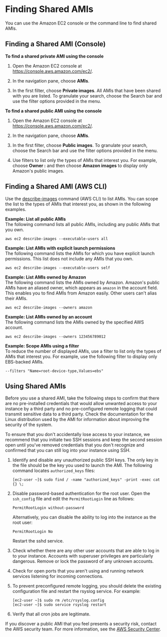 # Finding Shared AMIs<a name="usingsharedamis-finding"></a>

You can use the Amazon EC2 console or the command line to find shared AMIs\. 

## Finding a Shared AMI \(Console\)<a name="usingsharedamis-finding-console"></a>

**To find a shared private AMI using the console**

1. Open the Amazon EC2 console at [https://console\.aws\.amazon\.com/ec2/](https://console.aws.amazon.com/ec2/)\.

1. In the navigation pane, choose **AMIs**\. 

1. In the first filter, choose **Private images**\. All AMIs that have been shared with you are listed\. To granulate your search, choose the Search bar and use the filter options provided in the menu\.

**To find a shared public AMI using the console**

1. Open the Amazon EC2 console at [https://console\.aws\.amazon\.com/ec2/](https://console.aws.amazon.com/ec2/)\.

1. In the navigation pane, choose **AMIs**\.

1. In the first filter, choose **Public images**\. To granulate your search, choose the Search bar and use the filter options provided in the menu\.

1. Use filters to list only the types of AMIs that interest you\. For example, choose **Owner :** and then choose **Amazon images** to display only Amazon's public images\.

## Finding a Shared AMI \(AWS CLI\)<a name="usingsharedamis-finding-cli"></a>

Use the [describe\-images](http://docs.aws.amazon.com/cli/latest/reference/ec2/describe-images.html) command \(AWS CLI\) to list AMIs\. You can scope the list to the types of AMIs that interest you, as shown in the following examples\.

**Example: List all public AMIs**  
The following command lists all public AMIs, including any public AMIs that you own\.

```
aws ec2 describe-images --executable-users all
```

**Example: List AMIs with explicit launch permissions**  
The following command lists the AMIs for which you have explicit launch permissions\. This list does not include any AMIs that you own\.

```
aws ec2 describe-images --executable-users self
```

**Example: List AMIs owned by Amazon**  
The following command lists the AMIs owned by Amazon\. Amazon's public AMIs have an aliased owner, which appears as `amazon` in the account field\. This enables you to find AMIs from Amazon easily\. Other users can't alias their AMIs\.

```
aws ec2 describe-images --owners amazon
```

**Example: List AMIs owned by an account**  
The following command lists the AMIs owned by the specified AWS account\.

```
aws ec2 describe-images --owners 123456789012
```

**Example: Scope AMIs using a filter**  
To reduce the number of displayed AMIs, use a filter to list only the types of AMIs that interest you\. For example, use the following filter to display only EBS\-backed AMIs\.

```
--filters "Name=root-device-type,Values=ebs"
```

## Using Shared AMIs<a name="usingsharedamis-confirm"></a>

Before you use a shared AMI, take the following steps to confirm that there are no pre\-installed credentials that would allow unwanted access to your instance by a third party and no pre\-configured remote logging that could transmit sensitive data to a third party\. Check the documentation for the Linux distribution used by the AMI for information about improving the security of the system\.

To ensure that you don't accidentally lose access to your instance, we recommend that you initiate two SSH sessions and keep the second session open until you've removed credentials that you don't recognize and confirmed that you can still log into your instance using SSH\.

1. Identify and disable any unauthorized public SSH keys\. The only key in the file should be the key you used to launch the AMI\. The following command locates `authorized_keys` files:

   ```
   [ec2-user ~]$ sudo find / -name "authorized_keys" -print -exec cat {} \;
   ```

1. Disable password\-based authentication for the root user\. Open the `ssh_config` file and edit the `PermitRootLogin` line as follows:

   ```
   PermitRootLogin without-password
   ```

   Alternatively, you can disable the ability to log into the instance as the root user:

   ```
   PermitRootLogin No
   ```

   Restart the sshd service\.

1. Check whether there are any other user accounts that are able to log in to your instance\. Accounts with superuser privileges are particularly dangerous\. Remove or lock the password of any unknown accounts\.

1. Check for open ports that you aren't using and running network services listening for incoming connections\.

1. To prevent preconfigured remote logging, you should delete the existing configuration file and restart the rsyslog service\. For example:

   ```
   [ec2-user ~]$ sudo rm /etc/rsyslog.config
   [ec2-user ~]$ sudo service rsyslog restart
   ```

1. Verify that all cron jobs are legitimate\.

If you discover a public AMI that you feel presents a security risk, contact the AWS security team\. For more information, see the [AWS Security Center](http://aws.amazon.com/security/)\.